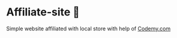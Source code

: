 # Affiliate-site :money_mouth_face:                                                                                                                                     
Simple website affiliated with local store
 with help of <a href="http://johnelder.com/">Codemy.com</a>

